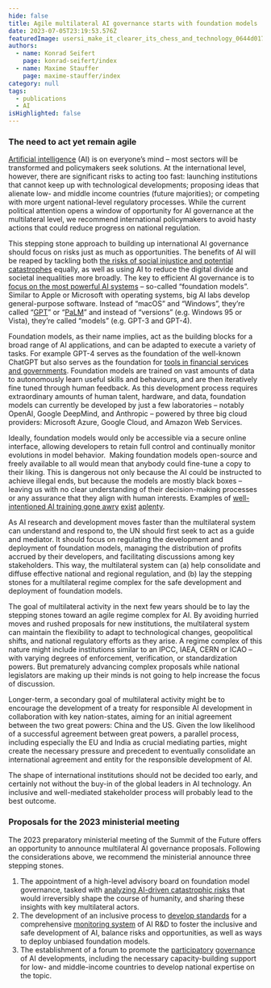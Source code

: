 ```yaml
---
hide: false
title: Agile multilateral AI governance starts with foundation models
date: 2023-07-05T23:19:53.576Z
featuredImage: usersi_make_it_clearer_its_chess_and_technology_0644d017-47ba-48ef-884e-2587a78779ef.png
authors:
  - name: Konrad Seifert
    page: konrad-seifert/index
  - name: Maxime Stauffer
    page: maxime-stauffer/index
category: null
tags:
  - publications
  - AI
isHighlighted: false
---
```


### The need to act yet remain agile 

[Artificial intelligence](https://www.simoninstitute.ch/blog/post/artificial-intelligence-a-brief-on-risks-and-opportunities/) (AI) is on everyone’s mind – most sectors will be transformed and policymakers seek solutions. At the international level, however, there are significant risks to acting too fast: launching institutions that cannot keep up with technological developments; proposing ideas that alienate low- and middle income countries (future majorities); or competing with more urgent national-level regulatory processes. While the current political attention opens a window of opportunity for AI governance at the multilateral level, we recommend international policymakers to avoid hasty actions that could reduce progress on national regulation.

This stepping stone approach to building up international AI governance should focus on risks just as much as opportunities. The benefits of AI will be reaped by tackling both [the risks of social injustice and potential catastrophes](https://arxiv.org/pdf/2306.06924.pdf) equally, as well as using AI to reduce the digital divide and societal inequalities more broadly. The key to efficient AI governance is to [focus on the most powerful AI systems](https://arxiv.org/pdf/2108.07258.pdf) – so-called “foundation models”. Similar to Apple or Microsoft with operating systems, big AI labs develop general-purpose software. Instead of “macOS” and “Windows”, they’re called “[GPT](https://en.wikipedia.org/wiki/Generative_pre-trained_transformer#Foundational_models)” or “[PaLM](https://en.wikipedia.org/wiki/PaLM)” and instead of “versions” (e.g. Windows 95 or Vista), they’re called “models” (e.g. GPT-3 and GPT-4).

Foundation models, as their name implies, act as the building blocks for a broad range of AI applications, and can be adapted to execute a variety of tasks. For example GPT-4 serves as the foundation of the well-known ChatGPT but also serves as the foundation for [tools in financial services and governments](https://openai.com/gpt-4). Foundation models are trained on vast amounts of data to autonomously learn useful skills and behaviours, and are then iteratively fine tuned through human feedback. As this development process requires extraordinary amounts of human talent, hardware, and data, foundation models can currently be developed by just a few laboratories – notably OpenAI, Google DeepMind, and Anthropic – powered by three big cloud providers: Microsoft Azure, Google Cloud, and Amazon Web Services.

Ideally, foundation models would only be accessible via a secure online interface, allowing developers to retain full control and continually monitor evolutions in model behavior.  Making foundation models open-source and freely available to all would mean that anybody could fine-tune a copy to their liking. This is dangerous not only because the AI could be instructed to achieve illegal ends, but because the models are mostly black boxes – leaving us with no clear understanding of their decision-making processes or any assurance that they align with human interests. Examples of [well-intentioned AI training gone awry](https://thezvi.substack.com/p/ai-1-sydney-and-bing#%C2%A7the-examples) [exist](https://www.theguardian.com/commentisfree/2023/jun/16/ai-new-laws-powerful-open-source-tools-meta) [aplenty](https://www.forbes.com/sites/bernardmarr/2022/04/01/the-dangers-of-not-aligning-artificial-intelligence-with-human-values/).

As AI research and development moves faster than the multilateral system can understand and respond to, the UN should first seek to act as a guide and mediator. It should focus on regulating the development and deployment of foundation models, managing the distribution of profits accrued by their developers, and facilitating discussions among key stakeholders. This way, the multilateral system can (a) help consolidate and diffuse effective national and regional regulation, and (b) lay the stepping stones for a multilateral regime complex for the safe development and deployment of foundation models.

The goal of multilateral activity in the next few years should be to lay the stepping stones toward an agile regime complex for AI. By avoiding hurried moves and rushed proposals for new institutions, the multilateral system can maintain the flexibility to adapt to technological changes, geopolitical shifts, and national regulatory efforts as they arise. A regime complex of this nature might include institutions similar to an IPCC, IAEA, CERN or ICAO – with varying degrees of enforcement, verification, or standardization powers. But prematurely advancing complex proposals while national legislators are making up their minds is not going to help increase the focus of discussion.

Longer-term, a secondary goal of multilateral activity might be to encourage the development of a treaty for responsible AI development in collaboration with key nation-states, aiming for an initial agreement between the two great powers: China and the US. Given the low likelihood of a successful agreement between great powers, a parallel process, including especially the EU and India as crucial mediating parties, might create the necessary pressure and precedent to eventually consolidate an international agreement and entity for the responsible development of AI.

The shape of international institutions should not be decided too early, and certainly not without the buy-in of the global leaders in AI technology. An inclusive and well-mediated stakeholder process will probably lead to the best outcome.

### Proposals for the 2023 ministerial meeting

The 2023 preparatory ministerial meeting of the Summit of the Future offers an opportunity to announce multilateral AI governance proposals. Following the considerations above, we recommend the ministerial announce three stepping stones.

1. The appointment of a high-level advisory board on foundation model governance, tasked with [analyzing AI-driven catastrophic risks](https://arxiv.org/pdf/2306.12001.pdf) that would irreversibly shape the course of humanity, and sharing these insights with key multilateral actors.
2. The development of an inclusive process to [develop standards](https://www.fhi.ox.ac.uk/wp-content/uploads/Standards_-FHI-Technical-Report.pdf) for a comprehensive [monitoring system](https://www.deepmind.com/blog/an-early-warning-system-for-novel-ai-risks) of AI R&D to foster the inclusive and safe development of AI, balance risks and opportunities, as well as ways to deploy unbiased foundation models.
3. The establishment of a forum to promote the [participatory](https://cip.org/blog/alignment) [governance](https://www.governance.ai/post/what-do-we-mean-when-we-talk-about-ai-democratisation) of AI developments, including the necessary capacity-building support for low- and middle-income countries to develop national expertise on the topic.
